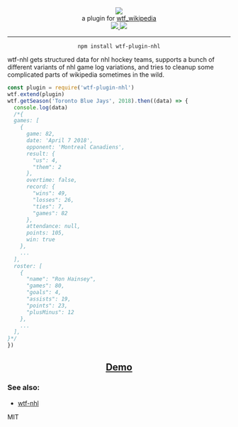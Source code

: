 <div align="center">
  <img src="https://cloud.githubusercontent.com/assets/399657/23590290/ede73772-01aa-11e7-8915-181ef21027bc.png" />

  <div>a plugin for <a href="https://github.com/spencermountain/wtf_wikipedia/">wtf_wikipedia</a></div>
  
  <!-- npm version -->
  <a href="https://npmjs.org/package/wtf-plugin-nhl">
    <img src="https://img.shields.io/npm/v/wtf-plugin-nhl.svg?style=flat-square" />
  </a>
  
  <!-- file size -->
  <a href="https://unpkg.com/wtf-plugin-person/builds/wtf-plugin-nhl.min.js">
    <img src="https://badge-size.herokuapp.com/spencermountain/wtf-plugin-nhl/master/builds/wtf-plugin-nhl.min.js" />
  </a>
   <hr/>
</div>

<div align="center">
  <code>npm install wtf-plugin-nhl</code>
</div>

wtf-nhl gets structured data for nhl hockey teams, supports a bunch of different variants of nhl game log variations, and tries to cleanup some complicated parts of wikipedia sometimes in the wild.

```js
const plugin = require('wtf-plugin-nhl')
wtf.extend(plugin)
wtf.getSeason('Toronto Blue Jays', 2018).then((data) => {
  console.log(data)
  /*{
  games: [
    { 
      game: 82,
      date: 'April 7 2018',
      opponent: 'Montreal Canadiens',
      result: {
        "us": 4,
        "them": 2
      },
      overtime: false,
      record: {
        "wins": 49,
        "losses": 26,
        "ties": 7,
        "games": 82
      },
      attendance: null,
      points: 105,
      win: true 
    },
    ...
  ],
  roster: [
    {
      "name": "Ron Hainsey",
      "games": 80,
      "goals": 4,
      "assists": 19,
      "points": 23,
      "plusMinus": 12
    },
    ...
  ],
}*/
})
```

<div align="center">
  <h2><a href="https://observablehq.com/@spencermountain/wtf-plugin-nhl">Demo</a></h2>
</div>

### See also:

- [wtf-nhl](https://github.com/spencermountain/wtf-nhl)

MIT
